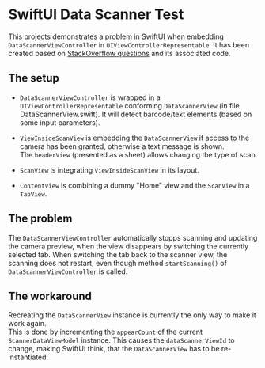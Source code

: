 # SwiftUI Data Scanner Test

This projects demonstrates a problem in SwiftUI when embedding `DataScannerViewController` in 
`UIViewControllerRepresentable`. It has been created based on [StackOverflow questions](https://stackoverflow.com/questions/77427828/restart-camera-when-view-appears)
and its associated code.

## The setup 

- `DataScannerViewController` is wrapped in a `UIViewControllerRepresentable` conforming `DataScannerView` (in file DataScannerView.swift).
   It will detect barcode/text elements (based on some input parameters).

- `ViewInsideScanView` is embedding the `DataScannerView` if access to the camera has been granted, otherwise a text message is shown.  
   The `headerView` (presented as a sheet) allows changing the type of scan.
  
- `ScanView` is integrating `ViewInsideScanView` in its layout.

- `ContentView` is combining a dummy "Home" view and the `ScanView` in a `TabView`.


## The problem

The `DataScannerViewController` automatically stopps scanning and updating the camera preview, when the view disappears
by switching the currently selected tab. When switching the tab back to the scanner view, the scanning does not restart,
even though method `startScanning()` of `DataScannerViewController` is called. 


## The workaround

Recreating the `DataScannerView` instance is currently the only way to make it work again.  
This is done by incrementing the `appearCount` of the current `ScannerDataViewModel` instance. This causes the 
`dataScannerViewId` to change, making SwiftUI think, that the `DataScannerView` has to be re-instantiated.
